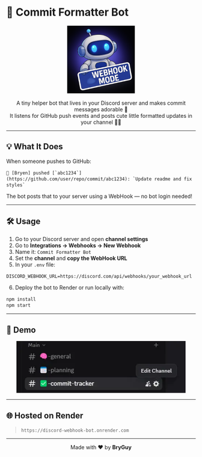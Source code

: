 # 🍼 Commit Formatter Bot

<p align="center">
  <img src="./images/WebHookDCB.png" alt="Bot Face" width="180" />
</p>

<p align="center">
  A tiny helper bot that lives in your Discord server and makes commit messages adorable 🧸 <br>
  It listens for GitHub push events and posts cute little formatted updates in your channel 💬✨
</p>

---

## 💡 What It Does

When someone pushes to GitHub:

```
🔨 [Bryen] pushed [`abc1234`](https://github.com/user/repo/commit/abc1234): `Update readme and fix styles`
```

The bot posts that to your server using a WebHook — no bot login needed!

---

## 🛠 Usage

1. Go to your Discord server and open **channel settings**
2. Go to **Integrations → Webhooks → New Webhook**
3. Name it: `Commit Formatter Bot`
4. Set the **channel** and **copy the WebHook URL**
5. In your `.env` file:

```env
DISCORD_WEBHOOK_URL=https://discord.com/api/webhooks/your_webhook_url
```

6. Deploy the bot to Render or run locally with:

```bash
npm install
npm start
```

---

## 📸 Demo

<p align="center">
  <img src="./images/BotUsage.webp" alt="Bot Usage Demo" width="450" />
</p>

---

## 🌐 Hosted on Render

> `https://discord-webhook-bot.onrender.com`

---

<p align="center">
  Made with ❤️ by <strong>BryGuy</strong>
</p>
